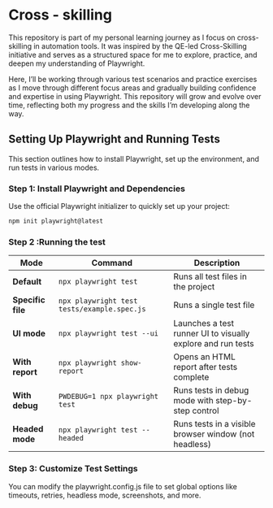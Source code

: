 # Cross - skilling 

This repository is part of my personal learning journey as I focus on cross-skilling in automation tools. It was inspired by the QE-led Cross-Skilling initiative and serves as a structured space for me to explore, practice, and deepen my understanding of Playwright.

Here, I’ll be working through various test scenarios and practice exercises as I move through different focus areas and gradually building confidence and expertise in using Playwright. This repository will grow and evolve over time, reflecting both my progress and the skills I’m developing along the way.


##  Setting Up Playwright and Running Tests

This section outlines how to install Playwright, set up the environment, and run tests in various modes.

### Step 1: Install Playwright and Dependencies

Use the official Playwright initializer to quickly set up your project:

```bash
npm init playwright@latest
```
### Step 2 :Running the test 

| Mode              | Command                                     | Description                                                 |
| ----------------- | ------------------------------------------- | ----------------------------------------------------------- |
| **Default**       | `npx playwright test`                       | Runs all test files in the project                          |
| **Specific file** | `npx playwright test tests/example.spec.js` | Runs a single test file                                     |
| **UI mode**       | `npx playwright test --ui`                  | Launches a test runner UI to visually explore and run tests |
| **With report**   | `npx playwright show-report`                | Opens an HTML report after tests complete                   |
| **With debug**    | `PWDEBUG=1 npx playwright test`             | Runs tests in debug mode with step-by-step control          |
| **Headed mode**   | `npx playwright test --headed`              | Runs tests in a visible browser window (not headless)       |

### Step 3: Customize Test Settings 
You can modify the playwright.config.js file to set global options like timeouts, retries, headless mode, screenshots, and more.




